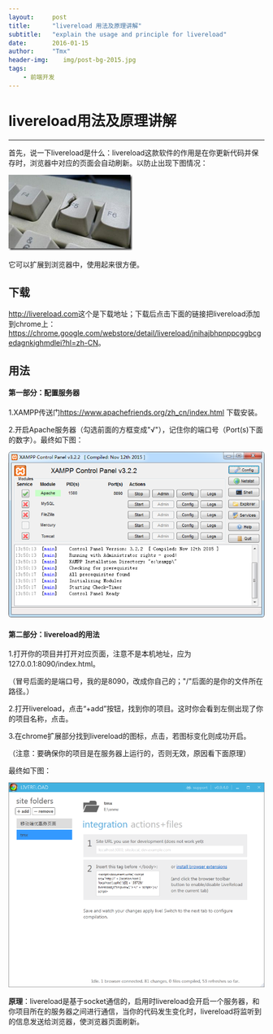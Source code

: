 ```yaml
---
layout:     post
title:      "livereload 用法及原理讲解"
subtitle:   "explain the usage and principle for livereload"
date:       2016-01-15
author:     "Tmx"
header-img:    img/post-bg-2015.jpg
tags:
    - 前端开发
---
```



# livereload用法及原理讲解

---

首先，说一下livereload是什么：livereload这款软件的作用是在你更新代码并保存时，浏览器中对应的页面会自动刷新。以防止出现下图情况：

![](/img/livereload-1.png)

它可以扩展到浏览器中，使用起来很方便。

## 下载

<http://livereload.com>这个是下载地址；下载后点击下面的链接把livereload添加到chrome上：<https://chrome.google.com/webstore/detail/livereload/jnihajbhpnppcggbcgedagnkighmdlei?hl=zh-CN>。

## 用法

#### 第一部分：配置服务器

1.XAMPP传送门<https://www.apachefriends.org/zh_cn/index.html> 下载安装。

2.开启Apache服务器（勾选前面的方框变成"√"），记住你的端口号（Port(s)下面的数字）。最终如下图：

![](/img/livereload-2.png)

#### 第二部分：livereload的用法

1.打开你的项目并打开对应页面，注意不是本机地址，应为127.0.0.1:8090/index.html。

（冒号后面的是端口号，我的是8090，改成你自己的；"/"后面的是你的文件所在路径。）

2.打开livereload，点击“+add”按钮，找到你的项目。这时你会看到左侧出现了你的项目名称，点击。

3.在chrome扩展部分找到livereload的图标，点击，若图标变化则成功开启。

（注意：要确保你的项目是在服务器上运行的，否则无效，原因看下面原理）

最终如下图：

![](/img/livereload-3.png)

**原理**：livereload是基于socket通信的，启用时livereload会开启一个服务器，和你项目所在的服务器之间进行通信，当你的代码发生变化时，livereload将监听到的信息发送给浏览器，使浏览器页面刷新。
